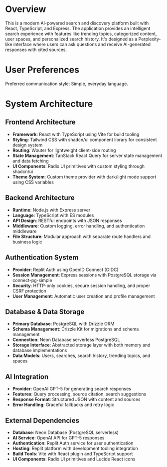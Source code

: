 # Overview

This is a modern AI-powered search and discovery platform built with React, TypeScript, and Express. The application provides an intelligent search experience with features like trending topics, categorized content, user spaces, and personalized search history. It's designed as a Perplexity-like interface where users can ask questions and receive AI-generated responses with cited sources.

# User Preferences

Preferred communication style: Simple, everyday language.

# System Architecture

## Frontend Architecture
- **Framework**: React with TypeScript using Vite for build tooling
- **Styling**: Tailwind CSS with shadcn/ui component library for consistent design system
- **Routing**: Wouter for lightweight client-side routing
- **State Management**: TanStack React Query for server state management and data fetching
- **UI Components**: Radix UI primitives with custom styling through shadcn/ui
- **Theme System**: Custom theme provider with dark/light mode support using CSS variables

## Backend Architecture
- **Runtime**: Node.js with Express server
- **Language**: TypeScript with ES modules
- **API Design**: RESTful endpoints with JSON responses
- **Middleware**: Custom logging, error handling, and authentication middleware
- **File Structure**: Modular approach with separate route handlers and business logic

## Authentication System
- **Provider**: Replit Auth using OpenID Connect (OIDC)
- **Session Management**: Express sessions with PostgreSQL storage via connect-pg-simple
- **Security**: HTTP-only cookies, secure session handling, and proper CSRF protection
- **User Management**: Automatic user creation and profile management

## Database & Data Storage
- **Primary Database**: PostgreSQL with Drizzle ORM
- **Schema Management**: Drizzle Kit for migrations and schema management
- **Connection**: Neon Database serverless PostgreSQL
- **Storage Interface**: Abstracted storage layer with both memory and database implementations
- **Data Models**: Users, searches, search history, trending topics, and spaces

## AI Integration
- **Provider**: OpenAI GPT-5 for generating search responses
- **Features**: Query processing, source citation, search suggestions
- **Response Format**: Structured JSON with content and sources
- **Error Handling**: Graceful fallbacks and retry logic

## External Dependencies

- **Database**: Neon Database (PostgreSQL serverless)
- **AI Service**: OpenAI API for GPT-5 responses
- **Authentication**: Replit Auth service for user authentication
- **Hosting**: Replit platform with development tooling integration
- **Build Tools**: Vite with React plugin and TypeScript support
- **UI Components**: Radix UI primitives and Lucide React icons
